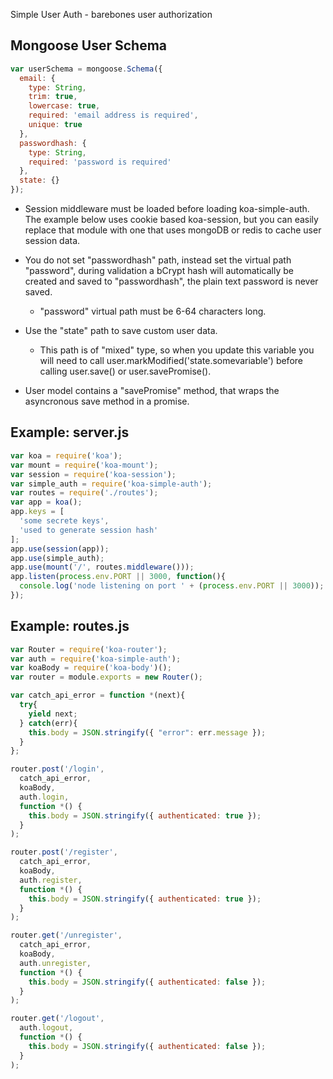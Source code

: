 Simple User Auth - barebones user authorization

## Mongoose User Schema

```javascript
var userSchema = mongoose.Schema({
  email: {
    type: String,
    trim: true,
    lowercase: true,
    required: 'email address is required',
    unique: true
  },
  passwordhash: {
    type: String,
    required: 'password is required'
  },
  state: {}
});
```
* Session middleware must be loaded before loading koa-simple-auth.  The example below uses cookie based koa-session, but you can easily replace that module with one that uses mongoDB or redis to cache user session data.

* You do not set "passwordhash" path, instead set the virtual path "password", during validation a bCrypt hash will automatically be created and saved to "passwordhash", the plain text password is never saved.
    * "password" virtual path must be 6-64 characters long.

* Use the "state" path to save custom user data.
    * This path is of "mixed" type, so when you update this variable you will need to call user.markModified('state.somevariable') before calling user.save() or user.savePromise().

* User model contains a "savePromise" method, that wraps the asyncronous save method in a promise.

## Example: server.js

```javascript
var koa = require('koa');
var mount = require('koa-mount');
var session = require('koa-session');
var simple_auth = require('koa-simple-auth');
var routes = require('./routes');
var app = koa();
app.keys = [
  'some secrete keys',
  'used to generate session hash'
];
app.use(session(app));
app.use(simple_auth);
app.use(mount('/', routes.middleware()));
app.listen(process.env.PORT || 3000, function(){
  console.log('node listening on port ' + (process.env.PORT || 3000));
});
```
## Example: routes.js
```javascript
var Router = require('koa-router');
var auth = require('koa-simple-auth');
var koaBody = require('koa-body')();
var router = module.exports = new Router();

var catch_api_error = function *(next){
  try{
    yield next;
  } catch(err){
    this.body = JSON.stringify({ "error": err.message });
  }
};

router.post('/login',
  catch_api_error,
  koaBody,
  auth.login,
  function *() {
    this.body = JSON.stringify({ authenticated: true });
  }
);

router.post('/register',
  catch_api_error,
  koaBody,
  auth.register,
  function *() {
    this.body = JSON.stringify({ authenticated: true });
  }
);

router.get('/unregister',
  catch_api_error,
  koaBody,
  auth.unregister,
  function *() {
    this.body = JSON.stringify({ authenticated: false });
  }
);

router.get('/logout',
  auth.logout,
  function *() {
    this.body = JSON.stringify({ authenticated: false });
  }
);

```
